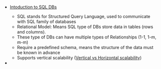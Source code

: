 - [Intoduction to SQL DBs](https://youtu.be/-6xGHdkwx_M?si=o_qbEjOfvm3HKLow&t=387)
    - SQL stands for Structured Query Language, used to communicate with SQL family of databases
    - Relational Model: Means SQL type of DBs store data in tables (rows and columns). 
    - These type of DBs can have multiple types of Relationships (1-1, 1-m, m-m)
    - Require a predefined schema, means the structure of the data must be known in advance
    - Supports vertical scalability ([Vertical vs Horizontal scalability](https://youtu.be/-6xGHdkwx_M?si=h2k1mwTdouxcHtFa&t=577))

-